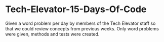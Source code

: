 # Tech-Elevator-15-Days-Of-Code

Given a word problem per day by members of the Tech Elevator staff so that we could review concepts from previous weeks.
Only word problems were given, methods and tests were created.
